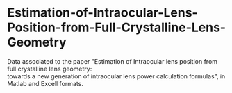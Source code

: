 # Estimation-of-Intraocular-Lens-Position-from-Full-Crystalline-Lens-Geometry

Data associated to the paper "Estimation of Intraocular lens position from full crystalline lens geometry:  
towards a new generation of intraocular lens power calculation formulas", in Matlab and Excell formats.

